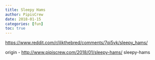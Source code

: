 ```yaml
---
title: Sleepy Hams
author: PipisCrew
date: 2018-01-15
categories: [fun]
toc: true
---
```


https://www.reddit.com/r/ilikthebred/comments/7qi5vk/sleepy_hams/

origin - http://www.pipiscrew.com/2018/01/sleepy-hams/ sleepy-hams